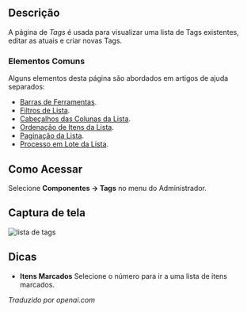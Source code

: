<!-- Filename: Help4.x:Tags / Display title: Tags  -->

## Descrição

A página de *Tags* é usada para visualizar uma lista de Tags existentes, editar as atuais e criar novas Tags.

### Elementos Comuns

Alguns elementos desta página são abordados em artigos de ajuda separados:

* [Barras de Ferramentas](jdocmanual?article=help/common-elements/toolbars).
* [Filtros de Lista](jdocmanual?article=help/common-elements/list-filters).
* [Cabeçalhos das Colunas da Lista](jdocmanual?article=help/common-elements/list-column-headers).
* [Ordenação de Itens da Lista](jdocmanual?article=help/common-elements/list-ordering).
* [Paginação da Lista](jdocmanual?article=help/common-elements/list-pagination).
* [Processo em Lote da Lista](jdocmanual?article=help/common-elements/list-batch-process).

## Como Acessar

Selecione **Componentes → Tags** no menu do Administrador.

## Captura de tela

![lista de tags](../../../pt/images/tags/tags-list.png)

## Dicas

- **Itens Marcados** Selecione o número para ir a uma lista de itens marcados.

*Traduzido por openai.com*

